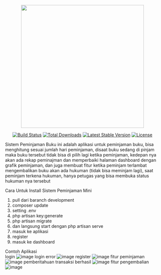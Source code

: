 <p align="center"><a href="https://laravel.com" target="_blank"><img src="https://raw.githubusercontent.com/laravel/art/master/logo-lockup/5%20SVG/2%20CMYK/1%20Full%20Color/laravel-logolockup-cmyk-red.svg" width="400"></a></p>

<p align="center">
<a href="https://travis-ci.org/laravel/framework"><img src="https://travis-ci.org/laravel/framework.svg" alt="Build Status"></a>
<a href="https://packagist.org/packages/laravel/framework"><img src="https://img.shields.io/packagist/dt/laravel/framework" alt="Total Downloads"></a>
<a href="https://packagist.org/packages/laravel/framework"><img src="https://img.shields.io/packagist/v/laravel/framework" alt="Latest Stable Version"></a>
<a href="https://packagist.org/packages/laravel/framework"><img src="https://img.shields.io/packagist/l/laravel/framework" alt="License"></a>
</p>

Sistem Peminjaman Buku ini adalah aplikasi untuk peminjaman buku, bisa menghitung sesuai jumlah hari peminjaman, 
disaat buku sedang di pinjam maka buku tersebut tidak bisa di pilih lagi ketika peminjaman, 
kedepan nya akan ada rekap peminajman dan memperbaiki halaman dashboard dengan grafik peminjaman, 
dan juga membuat fitur ketika peminjam terlambat mengembalikan buku akan ada hukuman (tidak bisa meminjam lagi),
saat peminjam terkena hukuman, hanya petugas yang bisa membuka status hukuman nya tersebut



Cara Untuk Install Sistem Peminjaman Mini

1. pull dari baranch development
2. composer update
3. setting .env
4. php artisan key:generate
5. php artisan migrate
6. dan langsung start dengan php artisan serve
7. masuk ke aplikasi
8. register
9. masuk ke dashboard


Contoh Aplikasi <br>
login
![image](https://user-images.githubusercontent.com/52590303/139620683-73df69f2-c52c-4b6f-91ff-ab49b4ad7f8a.png)
login error
![image](https://user-images.githubusercontent.com/52590303/139620741-bc2a296f-c25e-41f3-af8d-4b68920d2b6d.png)
register
![image](https://user-images.githubusercontent.com/52590303/139620696-3abf55c9-adf4-4081-93ee-8703e45b540e.png)
fitur peminjaman
![image](https://user-images.githubusercontent.com/52590303/139216458-1e1fba80-371c-41bd-b065-578d1b7f2e28.png)
pemberitahuan transaksi berhasil
![image](https://user-images.githubusercontent.com/52590303/139216608-ed668054-d550-4d02-9114-2563f314e534.png)
fitur pengembalian
![image](https://user-images.githubusercontent.com/52590303/139216689-d2e1d217-8de1-4fff-93d4-13f9ddfcd301.png)


